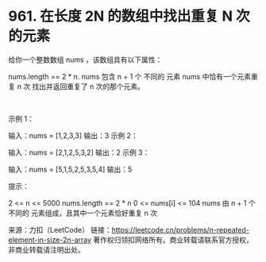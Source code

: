 # 961. 在长度 2N 的数组中找出重复 N 次的元素

给你一个整数数组 nums ，该数组具有以下属性：

nums.length == 2 * n.
nums 包含 n + 1 个 不同的 元素
nums 中恰有一个元素重复 n 次
找出并返回重复了 n 次的那个元素。

 

示例 1：

输入：nums = [1,2,3,3]
输出：3
示例 2：

输入：nums = [2,1,2,5,3,2]
输出：2
示例 3：

输入：nums = [5,1,5,2,5,3,5,4]
输出：5
 

提示：

2 <= n <= 5000
nums.length == 2 * n
0 <= nums[i] <= 104
nums 由 n + 1 个 不同的 元素组成，且其中一个元素恰好重复 n 次

来源：力扣（LeetCode）
链接：https://leetcode.cn/problems/n-repeated-element-in-size-2n-array
著作权归领扣网络所有。商业转载请联系官方授权，非商业转载请注明出处。